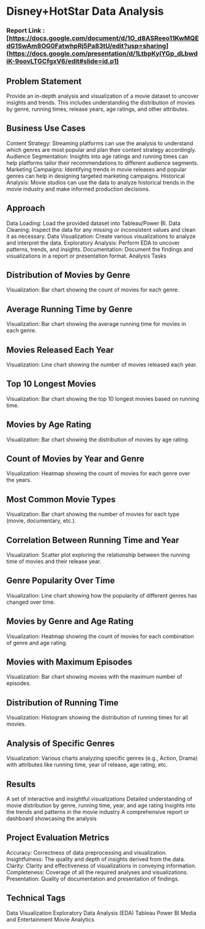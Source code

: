 # Disney+HotStar Data Analysis
### Report Link : [https://docs.google.com/document/d/1O_d8ASReeo11KwMQEdG1SwAm8OG0FatwhpRj5Pa83tU/edit?usp=sharing](https://docs.google.com/presentation/d/1LtbpKylYGp_dLbwdiK-9oovLTGCfgxV6/edit#slide=id.p1) 
## Problem Statement

Provide an in-depth analysis and visualization of a movie dataset to uncover insights and trends. 
This includes understanding the distribution of movies by genre, running times, release years, age ratings, and other attributes.
## Business Use Cases
Content Strategy: Streaming platforms can use the analysis to understand which genres are most popular and plan their content strategy accordingly.
Audience Segmentation: Insights into age ratings and running times can help platforms tailor their recommendations to different audience segments.
Marketing Campaigns: Identifying trends in movie releases and popular genres can help in designing targeted marketing campaigns.
Historical Analysis: Movie studios can use the data to analyze historical trends in the movie industry and make informed production decisions.
## Approach
Data Loading: Load the provided dataset into Tableau/Power BI.
Data Cleaning: Inspect the data for any missing or inconsistent values and clean it as necessary.
Data Visualization: Create various visualizations to analyze and interpret the data.
Exploratory Analysis: Perform EDA to uncover patterns, trends, and insights.
Documentation: Document the findings and visualizations in a report or presentation format.
Analysis Tasks
## Distribution of Movies by Genre

Visualization: Bar chart showing the count of movies for each genre.
## Average Running Time by Genre

Visualization: Bar chart showing the average running time for movies in each genre.
## Movies Released Each Year

Visualization: Line chart showing the number of movies released each year.
## Top 10 Longest Movies

Visualization: Bar chart showing the top 10 longest movies based on running time.
## Movies by Age Rating

Visualization: Bar chart showing the distribution of movies by age rating.
## Count of Movies by Year and Genre

Visualization: Heatmap showing the count of movies for each genre over the years.
## Most Common Movie Types

Visualization: Bar chart showing the number of movies for each type (movie, documentary, etc.).
## Correlation Between Running Time and Year

Visualization: Scatter plot exploring the relationship between the running time of movies and their release year.
## Genre Popularity Over Time

Visualization: Line chart showing how the popularity of different genres has changed over time.
## Movies by Genre and Age Rating

Visualization: Heatmap showing the count of movies for each combination of genre and age rating.
## Movies with Maximum Episodes

Visualization: Bar chart showing movies with the maximum number of episodes.
## Distribution of Running Time

Visualization: Histogram showing the distribution of running times for all movies.
## Analysis of Specific Genres

Visualization: Various charts analyzing specific genres (e.g., Action, Drama) with attributes like running time, year of release, age rating, etc.
## Results
A set of interactive and insightful visualizations
Detailed understanding of movie distribution by genre, running time, year, and age rating
Insights into the trends and patterns in the movie industry
A comprehensive report or dashboard showcasing the analysis
## Project Evaluation Metrics
Accuracy: Correctness of data preprocessing and visualization.
Insightfulness: The quality and depth of insights derived from the data.
Clarity: Clarity and effectiveness of visualizations in conveying information.
Completeness: Coverage of all the required analyses and visualizations.
Presentation: Quality of documentation and presentation of findings.
## Technical Tags
Data Visualization
Exploratory Data Analysis (EDA)
Tableau
Power BI
Media and Entertainment
Movie Analytics


